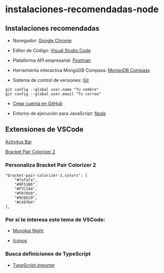 # instalaciones-recomendadas-node

## Instalaciones recomendadas
* Navegador: [Google Chrome](https://www.google.com/chrome/)

* Editor de Código: [Visual Studio Code](https://code.visualstudio.com/)

* Plataforma API empresarial: [Postman](https://www.postman.com/downloads/)

* Herramienta interactiva  MongoDB Compass: [MongoDB Compass](https://www.mongodb.com/try/download/compass)

* Sistema de control de versiones: [Git](https://git-scm.com/)
```
git config --global user.name "Tu nombre"
git config --global user.email "Tu correo"
```

* [Crear cuenta en GitHub](https://github.com/)

* Entorno de ejecución para JavaScript: [Node](https://nodejs.org/es/)

## Extensiones de VSCode
[Activitus Bar](https://marketplace.visualstudio.com/items?itemName=Gruntfuggly.activitusbar)

[Bracket Pair Colorizer 2](https://marketplace.visualstudio.com/items?itemName=CoenraadS.bracket-pair-colorizer-2)

### Personaliza Bracket Pair Colorizer 2
```
"bracket-pair-colorizer-2.colors": [
    "#fafafa",
    "#9F51B6",
    "#F7C244",
    "#F07850",
    "#9CDD29",
    "#C497D4"
],
```
### Por sí te interesa este tema de VSCode:

* [Monokai Night](https://marketplace.visualstudio.com/items?itemName=fabiospampinato.vscode-monokai-night)

* [Iconos](https://marketplace.visualstudio.com/items?itemName=PKief.material-icon-theme)

### Busca definiciones de TypeScript

* [TypeScript importer](https://marketplace.visualstudio.com/items?itemName=pmneo.tsimporter)
